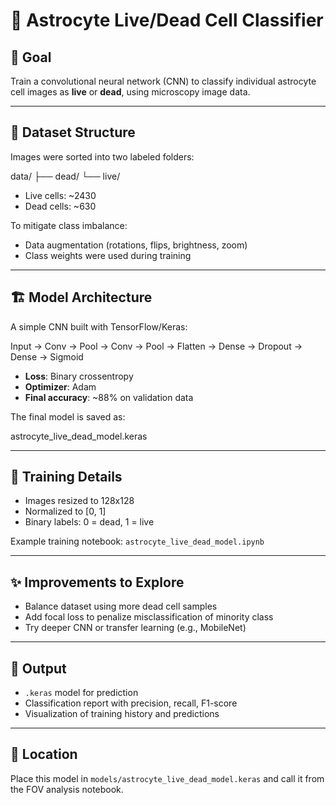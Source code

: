 # 🔬 Astrocyte Live/Dead Cell Classifier

## 🧠 Goal
Train a convolutional neural network (CNN) to classify individual astrocyte cell images as **live** or **dead**, using microscopy image data.

---

## 📁 Dataset Structure
Images were sorted into two labeled folders:

data/
├── dead/
└── live/

- Live cells: ~2430
- Dead cells: ~630

To mitigate class imbalance:
- Data augmentation (rotations, flips, brightness, zoom)
- Class weights were used during training

---

## 🏗️ Model Architecture
A simple CNN built with TensorFlow/Keras:

Input → Conv → Pool → Conv → Pool → Flatten → Dense → Dropout → Dense → Sigmoid

- **Loss**: Binary crossentropy  
- **Optimizer**: Adam  
- **Final accuracy**: ~88% on validation data

The final model is saved as:

astrocyte_live_dead_model.keras

---

## 🔄 Training Details
- Images resized to 128x128  
- Normalized to [0, 1]  
- Binary labels: 0 = dead, 1 = live  

Example training notebook: `astrocyte_live_dead_model.ipynb`

---

## ✨ Improvements to Explore
- Balance dataset using more dead cell samples  
- Add focal loss to penalize misclassification of minority class  
- Try deeper CNN or transfer learning (e.g., MobileNet)

---

## 📄 Output
- `.keras` model for prediction  
- Classification report with precision, recall, F1-score  
- Visualization of training history and predictions

---

## 📍 Location
Place this model in `models/astrocyte_live_dead_model.keras` and call it from the FOV analysis notebook.
